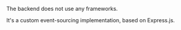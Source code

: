 The backend does not use any frameworks.

It's a custom event-sourcing implementation, based on Express.js.
